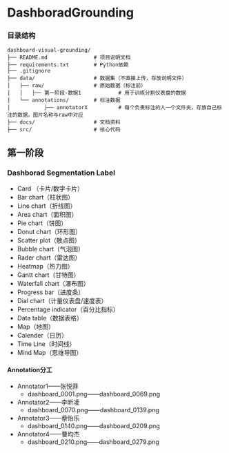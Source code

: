 # DashboradGrounding

### 目录结构

```
dashboard-visual-grounding/
├── README.md               # 项目说明文档
├── requirements.txt        # Python依赖
├── .gitignore
├── data/                   # 数据集（不直接上传，存放说明文件）
│   ├── raw/                # 原始数据（标注前）
│ 	│ 	├── 第一阶段-数据1			# 用于训练分割仪表盘的数据
│   └── annotations/        # 标注数据
│ 			├── annotatorX			# 每个负责标注的人一个文件夹，存放自己标注的数据，图片名称与raw中对应
├── docs/                   # 文档资料
├── src/                    # 核心代码
```

## 第一阶段

### Dashborad Segmentation Label

- Card （卡片/数字卡片）
- Bar chart（柱状图）
- Line chart（折线图）
- Area chart（面积图）
- Pie chart（饼图）
- Donut chart（环形图）
- Scatter plot（散点图）
- Bubble chart（气泡图）
- Rader chart（雷达图）
- Heatmap（热力图）
- Gantt chart（甘特图）
- Waterfall chart（瀑布图）
- Progress bar（进度条）
- Dial chart（计量仪表盘/速度表）
- Percentage indicator（百分比指标）
- Data table（数据表格）
- Map（地图）
- Calender（日历）
- Time Line（时间线）
- Mind Map（思维导图）

#### Annotation分工

- Annotator1——张悦菲
  - dashboard_0001.png——dashboard_0069.png
- Annotator2——李昕凌
  - dashboard_0070.png——dashboard_0139.png
- Annotator3——蔡怡乐
  - dashboard_0140.png——dashboard_0209.png
- Annotator4——曹均杰
  - dashboard_0210.png——dashboard_0279.png
